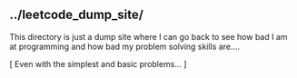 ## ../leetcode_dump_site/
This directory is just a dump site where I can go back to see how bad I am at
programming and how bad my problem solving skills are....

[ Even with the simplest and basic problems... ]
